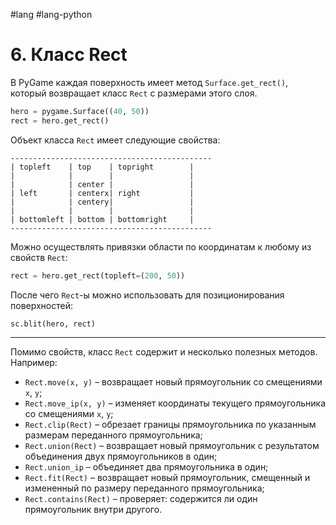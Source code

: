 #lang #lang-python 

# 6. Класс Rect

В PyGame каждая поверхность имеет метод `Surface.get_rect()`, который возвращает класс `Rect` с размерами этого слоя.

```python
hero = pygame.Surface((40, 50))
rect = hero.get_rect()
```

Объект класса `Rect` имеет следующие свойства:

```
---------------------------------------------
| topleft    | top    | topright        |
|            |        |                 |
|            | center |                 |
| left       | centerx| right           |
|            | centery|                 |
|            |        |                 |
| bottomleft | bottom | bottomright     |
---------------------------------------------
```

Можно осуществлять привязки области по координатам к любому из свойств `Rect`:

```python
rect = hero.get_rect(topleft=(200, 50))
```

После чего `Rect`-ы можно использовать для позиционирования поверхностей:

```python
sc.blit(hero, rect)
```

---

Помимо свойств, класс `Rect` содержит и несколько полезных методов. Например:

- `Rect.move(x, y)` – возвращает новый прямоугольник со смещениями `x`, `y`;
- `Rect.move_ip(x, y)` – изменяет координаты текущего прямоугольника со смещениями `x`, `y`;
- `Rect.clip(Rect)` – обрезает границы прямоугольника по указанным размерам переданного прямоугольника;
- `Rect.union(Rect)` – возвращает новый прямоугольник с результатом объединения двух прямоугольников в один;
- `Rect.union_ip` – объединяет два прямоугольника в один;
- `Rect.fit(Rect)` – возвращает новый прямоугольник, смещенный и измененный по размеру переданного прямоугольника;
- `Rect.contains(Rect)` – проверяет: содержится ли один прямоугольник внутри другого.
